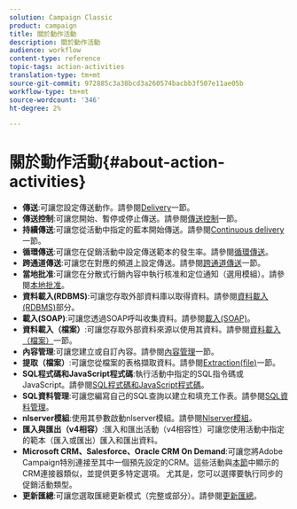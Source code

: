 ```yaml
---
solution: Campaign Classic
product: campaign
title: 關於動作活動
description: 關於動作活動
audience: workflow
content-type: reference
topic-tags: action-activities
translation-type: tm+mt
source-git-commit: 972885c3a38bcd3a260574bacbb3f507e11ae05b
workflow-type: tm+mt
source-wordcount: '346'
ht-degree: 2%

---
```



# 關於動作活動{#about-action-activities}

* **傳送**:可讓您設定傳送動作。請參閱[Delivery](../../workflow/using/delivery.md)一節。
* **傳送控制**:可讓您開始、暫停或停止傳送。請參閱[傳送控制](../../workflow/using/delivery-control.md)一節。
* **持續傳送**:可讓您從活動中指定的藍本開始傳送。請參閱[Continuous delivery](../../workflow/using/continuous-delivery.md)一節。
* **循環傳送**:可讓您在促銷活動中設定傳送範本的發生率。請參閱[循環傳送](../../workflow/using/recurring-delivery.md)。
* **跨通道傳送**:可讓您在對應的頻道上設定傳送。請參閱[跨通道傳送](../../workflow/using/cross-channel-deliveries.md)一節。
* **當地批准**:可讓您在分散式行銷內容中執行核准和定位通知（選用模組）。請參閱[本地批准](../../workflow/using/local-approval.md)。
* **資料載入(RDBMS)**:可讓您存取外部資料庫以取得資料。請參閱[資料載入(RDBMS)](../../workflow/using/data-loading--rdbms-.md)部分。
* **載入(SOAP)**:可讓您透過SOAP呼叫收集資料。請參閱[載入(SOAP)](../../workflow/using/loading--soap-.md)。
* **資料載入（檔案）**:可讓您存取外部資料來源以使用其資料。請參閱[資料載入（檔案）](../../workflow/using/data-loading--file-.md)一節。
* **內容管理**:可讓您建立或自訂內容。請參閱[內容管理](../../workflow/using/content-management.md)一節。
* **提取（檔案）**:可讓您從檔案的表格擷取資料。請參閱[Extraction(file)](../../workflow/using/extraction--file-.md)一節。
* **SQL程式碼和JavaScript程式碼**:執行活動中指定的SQL指令碼或JavaScript。請參閱[SQL程式碼和JavaScript程式碼](../../workflow/using/sql-code-and-javascript-code.md)。
* **SQL資料管理**:可讓您編寫自己的SQL查詢以建立和填充工作表。請參閱[SQL資料管理](../../workflow/using/sql-data-management.md)。
* **nlserver模組**:使用其參數啟動nlserver模組。請參閱[Nlserver模組](../../workflow/using/nlserver-module.md)。
* **匯入與匯出（v4相容）**:匯入和匯出活動（v4相容性）可讓您使用活動中指定的範本（匯入或匯出）匯入和匯出資料。
* **Microsoft CRM、Salesforce、Oracle CRM On Demand**:可讓您將Adobe Campaign特別連接至其中一個預先設定的CRM。這些活動與[本節](../../workflow/using/crm-connector.md)中顯示的CRM連接器類似，並提供更多特定選項。 尤其是，您可以選擇要執行同步的促銷活動類型。
* **更新匯總**:可讓您選取匯總更新模式（完整或部分）。請參閱[更新匯總](../../workflow/using/update-aggregate.md)。
